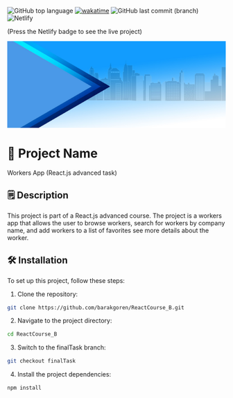 ![GitHub top language](https://img.shields.io/badge/Status-Done-lightgreen)
[![wakatime](https://wakatime.com/badge/user/5cc5ec80-a806-4ca2-a704-db29274e48cd/project/018e9932-55a7-4df9-b94f-46db67efcc77.svg)](https://wakatime.com/badge/user/5cc5ec80-a806-4ca2-a704-db29274e48cd/project/018e9932-55a7-4df9-b94f-46db67efcc77)
![GitHub last commit (branch)](https://img.shields.io/github/last-commit/barakgoren/ReactCourse_B/finalTask)
![Netlify](https://img.shields.io/netlify/4393879b-4987-455c-bd9c-6beefb063b86)

(Press the Netlify badge to see the live project)

<img src="public/strip.jpg" alt="App Screenshot" width="100%" height="200px"/>

# 🚀 Project Name

Workers App (React.js advanced task)

## 🗒️ Description

This project is part of a React.js advanced course. The project is a workers app that allows the user to browse workers, search for workers by company name, and add workers to a list of favorites see more details about the worker.

## 🛠️ Installation

To set up this project, follow these steps:

1. Clone the repository:

```bash
git clone https://github.com/barakgoren/ReactCourse_B.git
```

2. Navigate to the project directory:

```bash
cd ReactCourse_B
```

3. Switch to the finalTask branch:

```bash
git checkout finalTask
```

4. Install the project dependencies:

```bash
npm install
```
